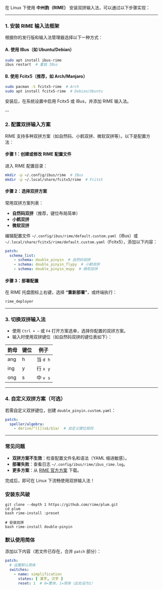 在 Linux 下使用 **中州韵（RIME）** 安装双拼输入法，可以通过以下步骤实现：

---

### **1. 安装 RIME 输入法框架**
根据你的发行版和输入法管理器选择以下一种方式：

#### **A. 使用 IBus（如 Ubuntu/Debian）**
```bash
sudo apt install ibus-rime
ibus restart  # 重启 IBus
```

#### **B. 使用 Fcitx5（推荐，如 Arch/Manjaro）**
```bash
sudo pacman -S fcitx5-rime  # Arch
sudo apt install fcitx5-rime  # Debian/Ubuntu
```

安装后，在系统设置中启用 Fcitx5 或 IBus，并添加 RIME 输入法。

--

### **2. 配置双拼输入方案**
RIME 支持多种双拼方案（如自然码、小鹤双拼、微软双拼等）。以下是配置方法：

#### **步骤 1：创建或修改 RIME 配置文件**
进入 RIME 配置目录：
```bash
mkdir -p ~/.config/ibus/rime  # IBus
mkdir -p ~/.local/share/fcitx5/rime  # Fcitx5
```

#### **步骤 2：选择双拼方案**
常用双拼方案列表：
- **自然码双拼**（推荐，键位布局简单）
- **小鹤双拼**
- **微软双拼**

编辑配置文件 `~/.config/ibus/rime/default.custom.yaml`（IBus）或 `~/.local/share/fcitx5/rime/default.custom.yaml`（Fcitx5），添加以下内容：

```yaml
patch:
  schema_list:
    - schema: double_pinyin  # 自然码双拼
    - schema: double_pinyin_flypy  # 小鹤双拼
    - schema: double_pinyin_mspy  # 微软双拼
```

#### **步骤 3：部署配置**
在 RIME 托盘图标上右键，选择 **“重新部署”**，或终端执行：
```bash
rime_deployer
```

---

### **3. 切换双拼输入法**
- 使用 `Ctrl + ~` 或 `F4` 打开方案选单，选择你配置的双拼方案。
- 输入时使用双拼键位（如自然码双拼的键位表如下）：

| 韵母 | 键位 | 例子 |
|------|------|------|
| ang  | h    | 当 `d h` |
| ing  | y    | 行 `x y` |
| ong  | s    | 中 `v s` |

---

### **4. 自定义双拼方案（可选）**
若需自定义双拼键位，创建 `double_pinyin.custom.yaml`：
```yaml
patch:
  speller/algebra:
    - derive/^([])a$/$1a/  # 自定义键位规则
```

---

### **常见问题**
- **双拼方案不生效**：检查配置文件名和语法（YAML 缩进敏感）。
- **部署失败**：查看日志 `~/.config/ibus/rime/ibus_rime.log`。
- **更多方案**：从 [RIME 官方方案](https://github.com/rime/rime-double-pinyin) 下载。

完成后，即可在 Linux 下流畅使用双拼输入法！

### **安装东风破**
```shell
git clone --depth 1 https://github.com/rime/plum.git
cd plum
bash rime-install :preset

# 安装双拼
bash rime-install double-pinyin
```

### **默认使用简体**
添加以下内容（若文件已存在，合并 `patch` 部分）：
```yaml
patch:
  # 设置默认简体
  switches:
    - name: simplification
      states: [ 漢字, 汉字 ]
      reset: 1  # 0=繁体，1=简体（此处设为1）
```